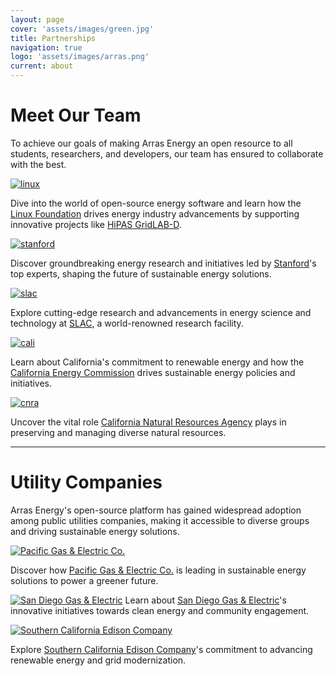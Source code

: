 ```yaml
---
layout: page
cover: 'assets/images/green.jpg'
title: Partnerships
navigation: true
logo: 'assets/images/arras.png'
current: about
---
```


# Meet Our Team

To achieve our goals of making Arras Energy an open resource to all students, researchers, and developers, our team has ensured to collaborate with the best.

[<img src="{{ site.baseurl }}assets/images/linux.png" alt="linux" style="max-width: 395px;">](https://www.linuxfoundation.org/)

Dive into the world of open-source energy software and learn how the [Linux Foundation][Linux Foundation] drives energy industry advancements by supporting innovative projects like [HiPAS GridLAB-D][HiPAS GridLAB-D].

[<img src="{{ site.baseurl }}assets/images/stanford.png" alt="stanford" style="max-width: 395px;">](https://stanford.edu)

Discover groundbreaking energy research and initiatives led by [Stanford][Stanford]'s top experts, shaping the future of sustainable energy solutions.

[<img src="{{ site.baseurl }}assets/images/slac.png" alt="slac" style="max-width: 410px;">](https://www6.slac.stanford.edu/)

Explore cutting-edge research and advancements in energy science and technology at [SLAC][SLAC], a world-renowned research facility.

[<img src="{{ site.baseurl }}assets/images/cali.jpeg" alt="cali" style="max-width: 400px;">](https://www.energy.ca.gov/)

Learn about California's commitment to renewable energy and how the [California Energy Commission][California Energy Commission] drives sustainable energy policies and initiatives.

[<img src="{{ site.baseurl }}assets/images/CNRA.png" alt="cnra" style="max-width: 400px;">](https://resources.ca.gov/)

Uncover the vital role [California Natural Resources Agency][California Natural Resources Agency] plays in preserving and managing diverse natural resources.

____

# Utility Companies
Arras Energy's open-source platform has gained widespread adoption among public utilities companies, making it accessible to diverse groups and driving sustainable energy solutions. 

[<img src="{{ site.baseurl }}assets/images/pge.png" alt="Pacific Gas & Electric Co." style="max-width: 410px;" />][pge]

Discover how [Pacific Gas & Electric Co.][pge] is leading in sustainable energy solutions to power a greener future.

[<img src="{{ site.baseurl }}assets/images/sdge.svg" alt="San Diego Gas & Electric" style="max-width: 390px;">][sdge]
Learn about [San Diego Gas & Electric][sdge]'s innovative initiatives towards clean energy and community engagement.

[<img src="{{ site.baseurl }}assets/images/sce.png" alt="Southern California Edison Company" style="max-width: 350px;">][scec]

Explore [Southern California Edison Company][scec]'s commitment to advancing renewable energy and grid modernization.

[slac]: https://www6.slac.stanford.edu/
[stanford]:   https://stanford.edu
[Linux Foundation]: https://www.linuxfoundation.org/ 
[HiPAS GridLAB-D]: https://github.com/arras-energy  
[California Energy Commission]: https://www.energy.ca.gov/
[California Natural Resources Agency]: https://resources.ca.gov/

[pge]: https://www.pge.com/
[sdge]: https://www.sdge.com/
[scec]: https://www.sce.com/
